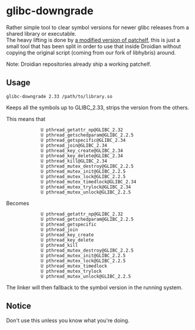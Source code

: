 glibc-downgrade
===============

Rather simple tool to clear symbol versions for newer glibc releases from a shared library or executable.  
The heavy lifting is done by [a modified version of patchelf](https://github.com/NixOS/patchelf/pull/394), this is just a small tool that has
been split in order to use that inside Droidian without copying the original script (coming from our fork of
libhybris) around.

Note: Droidian repositories already ship a working patchelf.

Usage
-----

	glibc-downgrade 2.33 /path/to/library.so

Keeps all the symbols up to GLIBC_2.33, strips the version from the others.

This means that

                 U pthread_getattr_np@GLIBC_2.32
                 U pthread_getschedparam@GLIBC_2.2.5
                 U pthread_getspecific@GLIBC_2.34
                 U pthread_join@GLIBC_2.34
                 U pthread_key_create@GLIBC_2.34
                 U pthread_key_delete@GLIBC_2.34
                 U pthread_kill@GLIBC_2.34
                 U pthread_mutex_destroy@GLIBC_2.2.5
                 U pthread_mutex_init@GLIBC_2.2.5
                 U pthread_mutex_lock@GLIBC_2.2.5
                 U pthread_mutex_timedlock@GLIBC_2.34
                 U pthread_mutex_trylock@GLIBC_2.34
                 U pthread_mutex_unlock@GLIBC_2.2.5


Becomes

                 U pthread_getattr_np@GLIBC_2.32
                 U pthread_getschedparam@GLIBC_2.2.5
                 U pthread_getspecific
                 U pthread_join
                 U pthread_key_create
                 U pthread_key_delete
                 U pthread_kill
                 U pthread_mutex_destroy@GLIBC_2.2.5
                 U pthread_mutex_init@GLIBC_2.2.5
                 U pthread_mutex_lock@GLIBC_2.2.5
                 U pthread_mutex_timedlock
                 U pthread_mutex_trylock
                 U pthread_mutex_unlock@GLIBC_2.2.5


The linker will then fallback to the symbol version in the running system.

Notice
------

Don't use this unless you know what you're doing.
